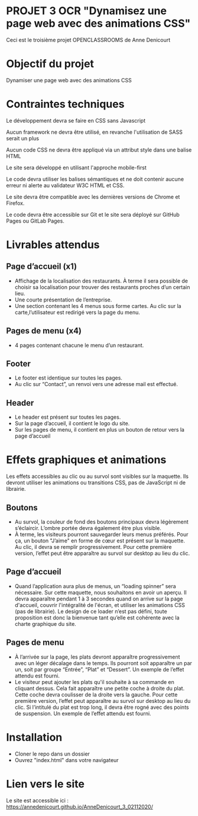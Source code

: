 # PROJET 3 OCR "Dynamisez une page web avec des animations CSS"

Ceci est le troisième projet OPENCLASSROOMS de Anne Denicourt

# Objectif du projet

Dynamiser une page web avec des animations CSS

# Contraintes techniques

Le développement devra se faire en CSS sans Javascript

Aucun framework ne devra être utilisé, en revanche l'utilisation de SASS serait un plus

Aucun code CSS ne devra être appliqué via un attribut style dans une balise HTML

Le site sera développé en utilisant l'approche mobile-first

Le code devra utiliser les balises sémantiques et ne doit contenir aucune erreur ni alerte au validateur W3C HTML et CSS.

Le site devra être compatible avec les dernières versions de Chrome et Firefox.

Le code devra être accessible sur Git et le site sera déployé sur GitHub Pages ou GitLab Pages.

# Livrables attendus

## Page d’accueil (x1)

- Affichage de la localisation des restaurants. À terme il sera possible de choisir sa localisation pour trouver des restaurants proches d’un certain lieu.
- Une courte présentation de l’entreprise.
- Une section contenant les 4 menus sous forme cartes. Au clic sur la carte,l’utilisateur est redirigé vers la page du menu.

## Pages de menu (x4)

- 4 pages contenant chacune le menu d’un restaurant. 

## Footer

- Le footer est identique sur toutes les pages.
- Au clic sur “Contact”, un renvoi vers une adresse mail est effectué.

## Header

- Le header est présent sur toutes les pages.
- Sur la page d’accueil, il contient le logo du site.
- Sur les pages de menu, il contient en plus un bouton de retour vers la page d’accueil

# Effets graphiques et animations

Les effets accessibles au clic ou au survol sont visibles sur la maquette. Ils devront utiliser les animations ou transitions CSS, pas de JavaScript ni de librairie.

## Boutons

- Au survol, la couleur de fond des boutons principaux devra légèrement s’éclaircir. L’ombre portée devra également être plus visible.
- À terme, les visiteurs pourront sauvegarder leurs menus préférés. Pour ça, un bouton "J’aime" en forme de cœur est présent sur la maquette. Au clic, il devra se remplir progressivement. Pour cette première version, l’effet peut être apparaître au survol sur desktop au lieu du clic.

## Page d’accueil

- Quand l’application aura plus de menus, un “loading spinner” sera nécessaire. Sur cette maquette, nous souhaitons en avoir un aperçu. Il devra apparaître pendant 1 à 3 secondes quand on arrive sur la page d'accueil, couvrir l'intégralité de l'écran, et utiliser les animations CSS (pas de librairie). Le design de ce loader n’est pas défini, toute proposition est donc la bienvenue tant qu’elle est cohérente avec la charte graphique du site.

## Pages de menu

- À l’arrivée sur la page, les plats devront apparaître progressivement avec un léger décalage dans le temps. Ils pourront soit apparaître un par un, soit par groupe “Entrée”, “Plat” et “Dessert”. Un exemple de l’effet attendu est fourni.
- Le visiteur peut ajouter les plats qu'il souhaite à sa commande en cliquant dessus. Cela fait apparaître une petite coche à droite du plat. Cette coche devra coulisser de la droite vers la gauche. Pour cette première version, l’effet peut apparaître au survol sur desktop au lieu du clic. Si l’intitulé du plat est trop long, il devra être rogné avec des points de suspension. Un exemple de l’effet attendu est fourni.


# Installation

- Cloner le repo dans un dossier
- Ouvrez "index.html" dans votre navigateur


# Lien vers le site 

Le site est accessible ici : https://annedenicourt.github.io/AnneDenicourt_3_02112020/

 

